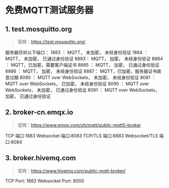 # 免费MQTT测试服务器

## 1. test.mosquitto.org

> 官网：https://test.mosquitto.org/

服务器侦听以下端口：
1883 ： MQTT， 未加密， 未经身份验证
1884 ： MQTT， 未加密， 已通过身份验证
8883：  MQTT， 加密， 未经身份验证
8884 ： MQTT，已加密，需要客户端证书
8885 ： MQTT， 加密， 已通过身份验证
8886 ： MQTT， 加密， 未经身份验证
8887：  MQTT，已加密，服务器证书故意过期
8080 ： MQTT over WebSockets， 未加密， 未经身份验证
8081 ： MQTT over WebSockets， 已加密， 未经身份验证
8090 ： MQTT over WebSockets， 未加密， 已通过身份验证
8091 ： MQTT over WebSockets， 加密， 已通过身份验证


## 2. broker-cn.emqx.io

> 官网：https://www.emqx.com/zh/mqtt/public-mqtt5-broker

TCP 端口:1883
Websocket 端口:8083
TCP/TLS 端口:8883
Websocket/TLS 端口:8084

## 3. broker.hivemq.com

> 官网：https://www.hivemq.com/public-mqtt-broker/

TCP Port: 1883
Websocket Port: 8000
